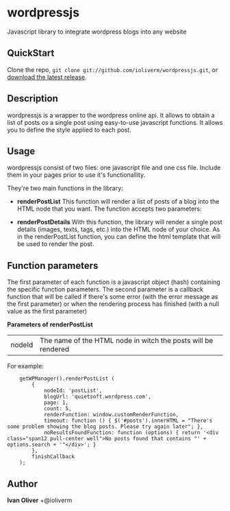 wordpressjs
===========

Javascript library to integrate wordpress blogs into any website

QuickStart
----------

Clone the repo, `git clone git://github.com/ioliverm/wordpressjs.git`, or [download the latest release](https://ioliverm/wordpressjs/zipball/master).

Description
-----------

wordpressjs is a wrapper to the wordpress online api. It allows to obtain a list of posts os a single post using easy-to-use javascript functions.
It allows you to define the style applied to each post.

Usage
-----

wordpressjs consist of two files: one javascript file and one css file. Include them in your pages prior to use it's functionallity.

They're two main functions in the library:

+ **renderPostList**
This function will render a list of posts of a blog into the HTML node that you want. The function accepts two parameters:

+ **renderPostDetails**
With this function, the library will render a single post details (images, texts, tags, etc.) into the HTML node of your choice. As in the renderPostList function, 
you can define the html template that will be used to render the post.

Function parameters
-------------------

The first parameter of each function is a javascript object (hash) containing the specific function parameters. The second parameter is a callback function
that will be called if there's some error (with the error message as the first parameter) or when the rendering process has finished (with a null value as the first parameter)

**Parameters of renderPostList**

<table>
<tr><td>nodeId</td><td>The name of the HTML node in witch the posts will be rendered</td></tr>
</table>

For example:

```
	getWPManager().renderPostList (
		{
			nodeId: 'postList',
			blogUrl: 'quietsoft.wordpress.com',
			page: 1,
			count: 5,
			renderFunction: window.customRenderFunction,
			timeout: function () { $('#posts').innerHTML = "There's some problem showing the blog posts. Please try again later"; },
			noResultsFoundFunction: function (options) { return '<div class="span12 pull-center well">No posts found that contains "' + options.search + '"</div>'; }
		},
		finishCallback
	);
```

Author
------

**Ivan Oliver**
+@ioliverm